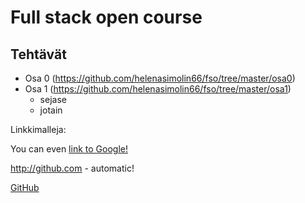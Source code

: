 # Full stack open course
## Tehtävät

* Osa 0 (https://github.com/helenasimolin66/fso/tree/master/osa0)
* Osa 1 (https://github.com/helenasimolin66/fso/tree/master/osa1)
  * sejase
  * jotain


Linkkimalleja:

You can even [link to Google!](http://google.com)

http://github.com - automatic!

[GitHub](http://github.com)




